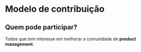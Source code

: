 # Modelo de contribuição

## Quem pode participar?

Todos que tem interesse em melhorar a comunidade de **product management**.